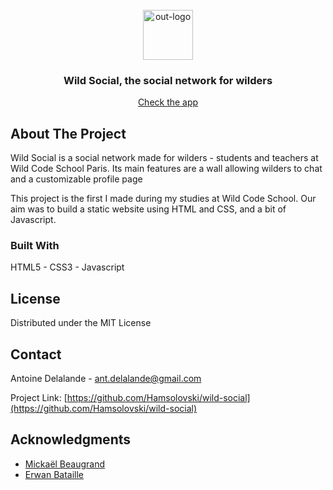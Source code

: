 <!-- PROJECT LOGO -->
<br />
<div align="center">
  <a href="https://hamsolovski.github.io/wild-social/">
    <img src="https://hamsolovski.github.io/wild-social/assets/logo.svg" alt="out-logo" width="80" height="80">
  </a>

<h3 align="center">Wild Social, the social network for wilders</h3>

  <p align="center">
    <a href="https://hamsolovski.github.io/wild-social/">Check the app</a>
  </p>
</div>

<!-- ABOUT THE PROJECT -->
## About The Project

Wild Social is a social network made for wilders - students and teachers at Wild Code School Paris. Its main features are a wall allowing wilders to chat and a customizable profile page

This project is the first I made during my studies at Wild Code School. Our aim was to build a static website using HTML and CSS, and a bit of Javascript.

### Built With 
HTML5 - CSS3 - Javascript

## License

Distributed under the MIT License

<!-- CONTACT -->
## Contact
Antoine Delalande - ant.delalande@gmail.com

Project Link: [https://github.com/Hamsolovski/wild-social](https://github.com/Hamsolovski/wild-social)

<!-- ACKNOWLEDGMENTS -->
## Acknowledgments

* [Mickaël Beaugrand](https://github.com/Micka90)
* [Erwan Bataille](https://github.com/Erwan60)
